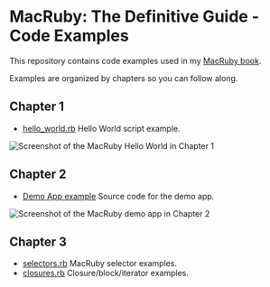 # MacRuby: The Definitive Guide - Code Examples

This repository contains code examples used in my [MacRuby book](http://oreilly.com/catalog/0636920000723).

Examples are organized by chapters so you can follow along.

## Chapter 1

* [hello_world.rb](http://github.com/mattetti/MacRuby--The-Definitive-Guide/blob/master/chapter_1/hello_world.rb) Hello World script example.

![Screenshot of the MacRuby Hello World in Chapter 1](https://img.skitch.com/20101217-e5rjxtrciarncgk7ec2ip7rgpp.png "MacRuby Hello World - Chapter 1")


## Chapter 2

* [Demo App example](http://github.com/mattetti/MacRuby--The-Definitive-Guide/raw/master/chapter_2/demo_app.zip) Source code for the demo app.

![Screenshot of the MacRuby demo app in Chapter 2](https://img.skitch.com/20101217-gsx1f85swynag75eq9auid6u83.png "MacRuby Demo App - Chapter 2")

## Chapter 3

* [selectors.rb](http://github.com/mattetti/MacRuby--The-Definitive-Guide/blob/master/chapter_2/selectors.rb) MacRuby selector examples.
* [closures.rb](http://github.com/mattetti/MacRuby--The-Definitive-Guide/blob/master/chapter_2/closures.rb) Closure/block/iterator examples.